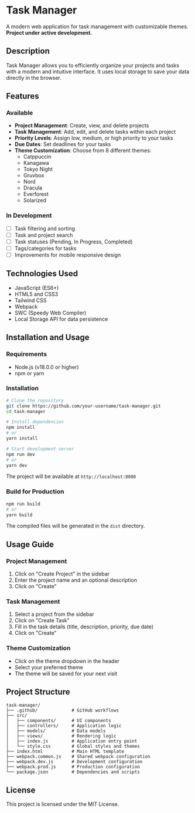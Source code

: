 # Task Manager

A modern web application for task management with customizable themes. **Project under active development.**

## Description

Task Manager allows you to efficiently organize your projects and tasks with a modern and intuitive interface. It uses local storage to save your data directly in the browser.

## Features

### Available
- **Project Management**: Create, view, and delete projects
- **Task Management**: Add, edit, and delete tasks within each project
- **Priority Levels**: Assign low, medium, or high priority to your tasks
- **Due Dates**: Set deadlines for your tasks
- **Theme Customization**: Choose from 8 different themes:
  - Catppuccin
  - Kanagawa
  - Tokyo Night
  - Gruvbox
  - Nord
  - Dracula
  - Everforest
  - Solarized

### In Development
- [ ] Task filtering and sorting
- [ ] Task and project search
- [ ] Task statuses (Pending, In Progress, Completed)
- [ ] Tags/categories for tasks 
- [ ] Improvements for mobile responsive design

## Technologies Used

- JavaScript (ES6+)
- HTML5 and CSS3
- Tailwind CSS
- Webpack
- SWC (Speedy Web Compiler)
- Local Storage API for data persistence

## Installation and Usage

### Requirements
- Node.js (v18.0.0 or higher)
- npm or yarn

### Installation

```bash
# Clone the repository
git clone https://github.com/your-username/task-manager.git
cd task-manager

# Install dependencies
npm install
# or
yarn install

# Start development server
npm run dev
# or
yarn dev
```

The project will be available at `http://localhost:8080`

### Build for Production

```bash
npm run build
# or
yarn build
```

The compiled files will be generated in the `dist` directory.

## Usage Guide

### Project Management
1. Click on "Create Project" in the sidebar
2. Enter the project name and an optional description
3. Click on "Create"

### Task Management
1. Select a project from the sidebar
2. Click on "Create Task"
3. Fill in the task details (title, description, priority, due date)
4. Click on "Create"

### Theme Customization
- Click on the theme dropdown in the header
- Select your preferred theme
- The theme will be saved for your next visit

## Project Structure

```
task-manager/
├── .github/             # GitHub workflows
├── src/
│   ├── components/      # UI components
│   ├── controllers/     # Application logic
│   ├── models/          # Data models
│   ├── views/           # Rendering logic
│   ├── index.js         # Application entry point
│   └── style.css        # Global styles and themes
├── index.html           # Main HTML template
├── webpack.common.js    # Shared webpack configuration
├── webpack.dev.js       # Development configuration
├── webpack.prod.js      # Production configuration
└── package.json         # Dependencies and scripts
```

## License

This project is licensed under the MIT License.
